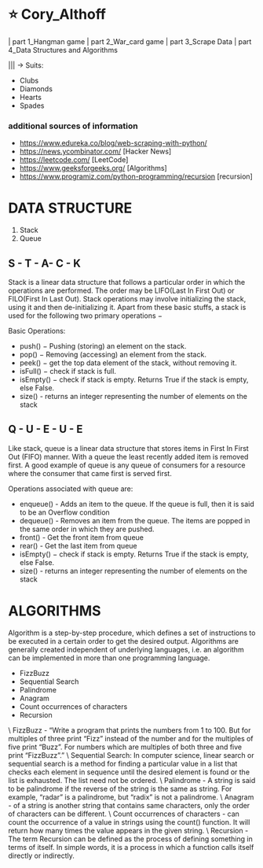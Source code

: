 # :star: Cory_Althoff
 | part 1_Hangman game
 | part 2_War_card game
 | part 3_Scrape Data
 | part 4_Data Structures and Algorithms

||| -> Suits:
- Clubs
- Diamonds
- Hearts
- Spades
### additional sources of information
- https://www.edureka.co/blog/web-scraping-with-python/
- https://news.ycombinator.com/     [Hacker News]
- https://leetcode.com/             [LeetCode]
- https://www.geeksforgeeks.org/    [Algorithms]
- https://www.programiz.com/python-programming/recursion  [recursion]

# DATA STRUCTURE
1. Stack
2. Queue

## S - T - A- C - K
Stack is a linear data structure that follows a particular order in which the operations are performed. The order may be LIFO(Last In First Out) or FILO(First In Last Out).
Stack operations may involve initializing the stack, using it and then de-initializing it. Apart from these basic stuffs, a stack is used for the following two primary operations −

Basic Operations: 
 - push() − Pushing (storing) an element on the stack.
 - pop() − Removing (accessing) an element from the stack.
 - peek() − get the top data element of the stack, without removing it.
 - isFull() − check if stack is full.
 - isEmpty() − check if stack is empty. Returns True if the stack is empty, else False.
 - size() - returns an integer representing the number of elements on the stack

## Q - U - E - U - E
Like stack, queue is a linear data structure that stores items in First In First Out (FIFO) manner. With a queue the least recently added item is removed first. A good example of queue is any queue of consumers for a resource where the consumer that came first is served first.

Operations associated with queue are: 
 - enqueue() -  Adds an item to the queue. If the queue is full, then it is said to be an Overflow condition
 - dequeue() -  Removes an item from the queue. The items are popped in the same order in which they are pushed.
 - front() -  Get the front item from queue 
 - rear() -  Get the last item from queue 
 - isEmpty() − check if stack is empty. Returns True if the stack is empty, else False.
 - size() - returns an integer representing the number of elements on the stack

# ALGORITHMS

Algorithm is a step-by-step procedure, which defines a set of instructions to be executed in a certain order to get the desired output. Algorithms are generally created independent of underlying languages, i.e. an algorithm can be implemented in more than one programming language.

 - FizzBuzz
 - Sequential Search
 - Palindrome
 - Anagram
 - Count occurrences of characters
 - Recursion 


\\ FizzBuzz - “Write a program that prints the numbers from 1 to 100. But for multiples of three print “Fizz” instead of the number and for the multiples of five print “Buzz”. For numbers which are multiples of both three and five print “FizzBuzz”.”
\\ Sequential Search: In computer science, linear search or sequential search is a method for finding a particular value in a list that checks each element in sequence until the desired element is found or the list is exhausted. The list need not be ordered.
\\ Palindrome - A string is said to be palindrome if the reverse of the string is the same as string. For example, “radar” is a palindrome, but “radix” is not a palindrome.
\\ Anagram - of a string is another string that contains same characters, only the order of characters can be different.
\\ Count occurrences of characters - can count the occurrence of a value in strings using the count() function. It will return how many times the value appears in the given string.
\\ Recursion  -The term Recursion can be defined as the process of defining something in terms of itself. In simple words, it is a process in which a function calls itself directly or indirectly.
